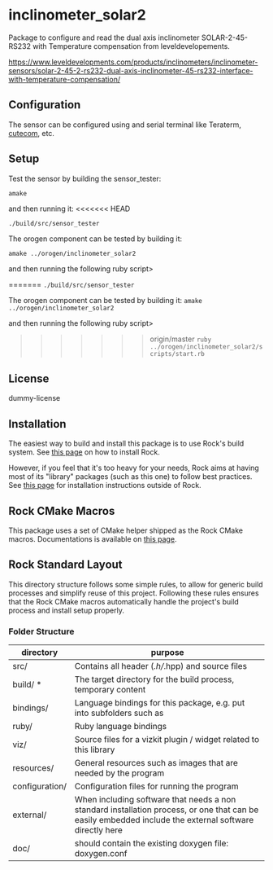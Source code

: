 inclinometer_solar2
=============
Package to configure and read the dual axis inclinometer SOLAR-2-45-RS232 with Temperature compensation from leveldevelopements.


https://www.leveldevelopments.com/products/inclinometers/inclinometer-sensors/solar-2-45-2-rs232-dual-axis-inclinometer-45-rs232-interface-with-temperature-compensation/

Configuration
-------------
The sensor can be configured using and serial terminal like Teraterm, 
[cutecom](http://cutecom.sourceforge.net/), etc.


Setup
-----
Test the sensor by building the sensor_tester:

```amake```

and then running it:
<<<<<<< HEAD

```./build/src/sensor_tester```

The orogen component can be tested by building it:

```amake ../orogen/inclinometer_solar2```

and then running the following ruby script>

=======
```./build/src/sensor_tester```

The orogen component can be tested by building it:
```amake ../orogen/inclinometer_solar2```

and then running the following ruby script>
>>>>>>> origin/master
```ruby ../orogen/inclinometer_solar2/scripts/start.rb```



License
-------
dummy-license

Installation
------------
The easiest way to build and install this package is to use Rock's build system.
See [this page](http://rock-robotics.org/stable/documentation/installation.html)
on how to install Rock.

However, if you feel that it's too heavy for your needs, Rock aims at having
most of its "library" packages (such as this one) to follow best practices. See
[this page](http://rock-robotics.org/stable/documentation/packages/outside_of_rock.html)
for installation instructions outside of Rock.

Rock CMake Macros
-----------------

This package uses a set of CMake helper shipped as the Rock CMake macros.
Documentations is available on [this page](http://rock-robotics.org/stable/documentation/packages/cmake_macros.html).

Rock Standard Layout
--------------------

This directory structure follows some simple rules, to allow for generic build
processes and simplify reuse of this project. Following these rules ensures that
the Rock CMake macros automatically handle the project's build process and
install setup properly.

### Folder Structure

| directory         |       purpose                                                        |
| ----------------- | ------------------------------------------------------               |
| src/              | Contains all header (*.h/*.hpp) and source files                     |
| build/ *          | The target directory for the build process, temporary content        |
| bindings/         | Language bindings for this package, e.g. put into subfolders such as |
| ruby/             | Ruby language bindings                                               |
| viz/              | Source files for a vizkit plugin / widget related to this library    |
| resources/        | General resources such as images that are needed by the program      |
| configuration/    | Configuration files for running the program                          |
| external/         | When including software that needs a non standard installation process, or one that can be easily embedded include the external software directly here |
| doc/              | should contain the existing doxygen file: doxygen.conf               |
